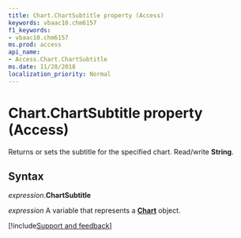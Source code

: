 ```yaml
---
title: Chart.ChartSubtitle property (Access)
keywords: vbaac10.chm6157
f1_keywords:
- vbaac10.chm6157
ms.prod: access
api_name:
- Access.Chart.ChartSubtitle
ms.date: 11/28/2018
localization_priority: Normal
---
```



# Chart.ChartSubtitle property (Access)

Returns or sets the subtitle for the specified chart. Read/write **String**.


## Syntax

_expression_.**ChartSubtitle**

_expression_ A variable that represents a **[Chart](Access.Chart.md)** object.

[!include[Support and feedback](~/includes/feedback-boilerplate.md)]